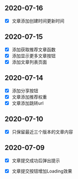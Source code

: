 
## 2020-07-16 
- [x] 文章添加创建时间更新时间
## 2020-07-15 
- [x] 添加获取推荐文章函数 
- [x] 添加显示更多文章按钮
- [x] 添加文章列表页面 
## 2020-07-14 
- [x] 添加分享按钮  
- [x] 文章添加推荐权重  
- [x] 文章添加跳转url

## 2020-07-10 
- [x] 只保留最近三个版本的文章内容  
## 2020-07-09 
- [x] 文章提交成功后弹出提示 
- [x] 文章提交按钮增加Loading效果 


